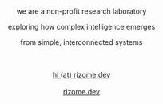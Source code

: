 <div align="center">
  <br>
  <p>we are a non-profit research laboratory</p>
  <p>exploring how complex intelligence emerges</p>
  <p>from simple, interconnected systems</p>
  <br>
</div>

<div align="center">
  <br>
  <a href="mailto://hi@rizome.dev">hi (at) rizome.dev</a>
  <br>
</div>

<div align="center">
  <br>
  <a href="https://rizome.dev">rizome.dev</a>
  <br>
</div>
